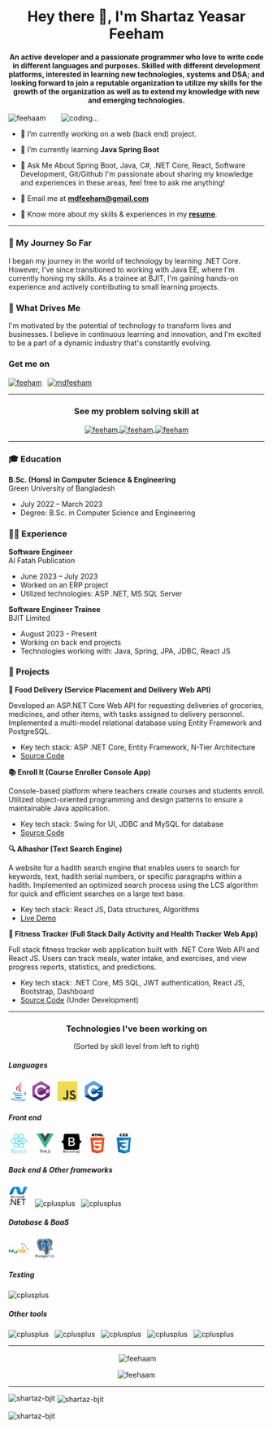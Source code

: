 <h1 align="center">Hey there 👋, I'm Shartaz Yeasar Feeham</h1>
<h4 align="center">An active developer and a passionate programmer who love to write code 
    in different languages and purposes. Skilled with different development 
    platforms, interested in learning new technologies, systems and DSA; and looking 
    forward to join a reputable organization to utilize my skills for the growth of the 
    organization as well as to extend my knowledge with new and emerging 
    technologies.</h4>
    <img src="https://media.tenor.com/2uyENRmiUt0AAAAC/coding.gif" alt="coding..." width="400" align="right" />
 
<p align="left"> <img src="https://komarev.com/ghpvc/?username=shartaz-bjit&label=Profile%20views&color=0e75b6&style=flat" alt="feehaam" /> </p>

<!-- <p align="left"> <a href="https://github.com/ryo-ma/github-profile-trophy"><img
            src="https://github-profile-trophy.vercel.app/?username=feehaam" alt="feehaam" /></a> </p> -->

- 💼 I’m currently working on a web (back end) project.

- 🧠 I’m currently learning **Java Spring Boot**

- 💬 Ask Me About Spring Boot, Java, C#, .NET Core, React, Software Development, Git/Github
I'm passionate about sharing my knowledge and experiences in these areas, feel free to ask me anything!


- 📧 Email me at **mdfeeham@gmail.com**

- 📑 Know more about my skills & experiences in my
**[resume](https://drive.google.com/file/d/1PNKHsnP7WL1qO8Wl6ERjPzeaHIGupeh2/view?usp=share_link)**.

<hr>

### 🚀 My Journey So Far

I began my journey in the world of technology by learning .NET Core. However, I've since transitioned to working with Java EE, where I'm currently honing my skills. As a trainee at BJIT, I'm gaining hands-on experience and actively contributing to small learning projects.

### 🌱 What Drives Me

I'm motivated by the potential of technology to transform lives and businesses. I believe in continuous learning and innovation, and I'm excited to be a part of a dynamic industry that's constantly evolving.

<h3 align="left">Get me on</h3>
<p align="left">
    <a href="https://linkedin.com/in/feeham" target="blank"><img align="center"
            src="https://raw.githubusercontent.com/rahuldkjain/github-profile-readme-generator/master/src/images/icons/Social/linked-in-alt.svg"
            alt="feeham" height="30" width="40" /></a>
    &nbsp;
    <a href="https://facebook.com/MD.Feeham" target="blank"><img align="center"
            src="https://raw.githubusercontent.com/rahuldkjain/github-profile-readme-generator/master/src/images/icons/Social/facebook.svg"
            alt="mdfeeham" height="30" width="40" /></a>
</p>

<hr>

<h3 align="center">See my problem solving skill at</h3>
<p align="center">
    <a href="https://www.leetcode.com/feeham" target="blank">
        <img align="center" src="https://assets.leetcode.com/static_assets/public/webpack_bundles/images/logo-dark.e99485d9b.svg" alt="feeham" height="25" />
    </a>
    <a href="https://www.hackerrank.com/Feeham" target="blank">
        <img align="center" src="https://www.theindianwire.com/wp-content/uploads/2018/02/hackerrank-logo.jpeg" alt="feeham" height="80" />
    </a>
    <a href="https://auth.geeksforgeeks.org/user/feeham/" target="blank">
        <img align="center" src="https://media.geeksforgeeks.org/wp-content/cdn-uploads/20210420155809/gfg-new-logo.png" alt="feeham" height="40" />
    </a>
    </p>
<hr>

### 🎓 Education

**B.Sc. (Hons) in Computer Science & Engineering**  
Green University of Bangladesh 
- July 2022 – March 2023  
- Degree: B.Sc. in Computer Science and Engineering
  
### 👨‍💼 Experience

**Software Engineer**  
Al Fatah Publication 
- June 2023 – July 2023  
- Worked on an ERP project
- Utilized technologies: ASP .NET, MS SQL Server

**Software Engineer Trainee**  
BJIT Limited
- August 2023 - Present
- Working on back end projects
- Technologies working with: Java, Spring, JPA, JDBC, React JS

### 📁 Projects

**🛒 Food Delivery (Service Placement and Delivery Web API)**

Developed an ASP.NET Core Web API for requesting deliveries of groceries, medicines, and other items, with tasks assigned to delivery personnel. Implemented a multi-model relational database using Entity Framework and PostgreSQL.

- Key tech stack: ASP .NET Core, Entity Framework, N-Tier Architecture
- [Source Code](https://github.com/feehaam/DeliveryService)

**📚 Enroll It (Course Enroller Console App)**

Console-based platform where teachers create courses and students enroll. Utilized object-oriented programming and design patterns to ensure a maintainable Java application.

- Key tech stack: Swing for UI, JDBC and MySQL for database
- [Source Code](https://github.com/feehaam/Online_Learning_Platform)

**🔍 Alhashor (Text Search Engine)**

A website for a hadith search engine that enables users to search for keywords, text, hadith serial numbers, or specific paragraphs within a hadith. Implemented an optimized search process using the LCS algorithm for quick and efficient searches on a large text base.

- Key tech stack: React JS, Data structures, Algorithms
- [Live Demo](www.alhashor.com)

**💪 Fitness Tracker (Full Stack Daily Activity and Health Tracker Web App)**

Full stack fitness tracker web application built with .NET Core Web API and React JS. Users can track meals, water intake, and exercises, and view progress reports, statistics, and predictions.

- Key tech stack: .NET Core, MS SQL, JWT authentication, React JS, Bootstrap, Dashboard
- [Source Code](https://github.com/feehaam/Fitness_Tracker) (Under Development)

<hr>

<h3 align="center">Technologies I've been working on</h3>
<p align="center">(Sorted by skill level from left to right)</p>
<p align="left">
<h5 align="left">Languages</h5><p>
    <img src="https://raw.githubusercontent.com/devicons/devicon/master/icons/java/java-original.svg"alt="cplusplus" width="40" height="40" /> <img src="https://raw.githubusercontent.com/devicons/devicon/master/icons/csharp/csharp-original.svg"alt="cplusplus" width="40" height="40" /> &nbsp;
    <img src="https://raw.githubusercontent.com/devicons/devicon/master/icons/javascript/javascript-original.svg"alt="cplusplus" width="40" height="40" /> &nbsp;
    <img src="https://raw.githubusercontent.com/devicons/devicon/master/icons/cplusplus/cplusplus-original.svg"alt="cplusplus" width="40" height="40" /> &nbsp;
</p><h5 align="left">Front end</h5><p>
    <img src="https://raw.githubusercontent.com/devicons/devicon/master/icons/react/react-original-wordmark.svg"alt="cplusplus" width="40" height="40" /> &nbsp;
    <img src="https://raw.githubusercontent.com/devicons/devicon/master/icons/vuejs/vuejs-original-wordmark.svg"alt="cplusplus" width="40" height="40" /> &nbsp;
    <img src="https://raw.githubusercontent.com/devicons/devicon/master/icons/bootstrap/bootstrap-plain-wordmark.svg"alt="cplusplus" width="40" height="40" /> &nbsp;
    <img src="https://raw.githubusercontent.com/devicons/devicon/master/icons/html5/html5-original-wordmark.svg"alt="cplusplus" width="40" height="40" /> &nbsp;
    <img src="https://raw.githubusercontent.com/devicons/devicon/master/icons/css3/css3-original-wordmark.svg"alt="cplusplus" width="40" height="40" /> &nbsp;
</p><h5 align="left">Back end & Other frameworks</h5><p>
    <img src="https://raw.githubusercontent.com/devicons/devicon/master/icons/dot-net/dot-net-original-wordmark.svg" alt="cplusplus" width="40" height="40" /> &nbsp;
    <img src="https://cdn.worldvectorlogo.com/logos/nextjs-2.svg" alt="cplusplus" width="40" height="40" /> &nbsp;
    <img src="https://www.vectorlogo.zone/logos/springio/springio-icon.svg" alt="cplusplus" width="40" height="40" /> &nbsp;
</p><h5 align="left">Database & BaaS</h5><p>
    <img src="https://raw.githubusercontent.com/devicons/devicon/master/icons/mysql/mysql-original-wordmark.svg" alt="cplusplus" width="40" height="40" /> &nbsp;
    <img src="https://raw.githubusercontent.com/devicons/devicon/master/icons/postgresql/postgresql-original-wordmark.svg" alt="cplusplus" width="40" height="40" /> &nbsp;
</p><h5 align="left">Testing</h5><p>
    <img src="https://raw.githubusercontent.com/detain/svg-logos/780f25886640cef088af994181646db2f6b1a3f8/svg/selenium-logo.svg" alt="cplusplus" width="40" height="40" /> &nbsp;
</p><h5 align="left">Other tools</h5><p>
    <img src="https://cdn.worldvectorlogo.com/logos/arduino-1.svg" alt="cplusplus" width="40" height="40" /> &nbsp;
    <img src="https://download.blender.org/branding/community/blender_community_badge_white.svg" alt="cplusplus" width="40" height="40" /> &nbsp;
    <img src="https://www.vectorlogo.zone/logos/figma/figma-icon.svg" alt="cplusplus" width="40" height="40" /> &nbsp;
    <img src="https://www.vectorlogo.zone/logos/git-scm/git-scm-icon.svg" alt="cplusplus" width="40" height="40" /> &nbsp;
    <img src="https://www.vectorlogo.zone/logos/unity3d/unity3d-icon.svg" alt="cplusplus" width="40" height="40" /> &nbsp;
</p>
</p>

<hr>


<p align="center">&nbsp;<img align="center" src="https://github-readme-stats.vercel.app/api?username=shartaz-bjit&show_icons=true&locale=en" alt="feehaam" /></p>

<p align="center"><img align="center" src="https://github-readme-streak-stats.herokuapp.com/?user=shartaz-bjit&" alt="feehaam" />
<hr>
    <p><img align="left" src="https://github-readme-stats.vercel.app/api/top-langs?username=shartaz-bjit&show_icons=true&locale=en&layout=compact" alt="shartaz-bjit" /></p>

<p>&nbsp;<img align="center" src="https://github-readme-stats.vercel.app/api?username=shartaz-bjit&show_icons=true&locale=en" alt="shartaz-bjit" /></p>

<p><img align="center" src="https://github-readme-streak-stats.herokuapp.com/?user=shartaz-bjit&" alt="shartaz-bjit" /></p>

</p>
